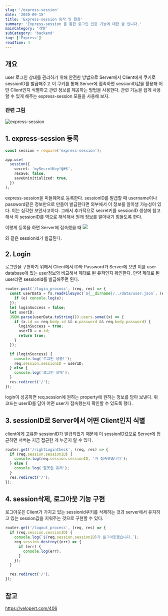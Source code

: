 ```yaml
---
slug: '/express-session'
date: '2020-09-15'
title: 'Express-session 동작 및 활용'
summary: 'Express-session 을 통한 로그인 인증 기능에 대한 글 입니다.'
mainCategory: '개발'
subCategory: 'backend'
tag: ['Express']
readTime: 4
---
```


## 개요

user 로그인 상태를 관리하기 위해 안전한 방법으로 Server에서 Client에게 쿠키로 sessionID를 발급해주고 이 쿠키를 통해 Server에 접속하면 sessionID값을 활용해 어떤 Client인지 식별하고 관련 정보를 제공하는 방법을 사용한다. 관련 기능을 쉽게 사용할 수 있게 해주는 express-session 모듈을 사용해 보자.

### 관련 그림

![express-session](https://img1.daumcdn.net/thumb/R1280x0/?scode=mtistory2&fname=https%3A%2F%2Fblog.kakaocdn.net%2Fdn%2FmqE5a%2FbtqIJamjIOU%2Fjchu99YFB3r5IPneElNK0K%2Fimg.png)

## 1. express-session 등록

```ts
const session = require('express-session');

app.use(
  session({
    secret: 'mySecretKey!@#$',
    resave: false,
    saveUninitialized: true,
  })
);
```

express-session을 미들웨어로 등록한다. sessionID를 발급할 때 username이나 password같은 정보만으로 만들어 발급한다면 외부에서 이 정보를 알아낼 가능성이 있다. 이는 심각한 보안사고이다. 그래서 추가적으로 secret키를 sessionID 생성에 참고해서 이 sessionID를 역으로 해석해서 원래 정보를 알아내기 힘들도록 한다.

이렇게 등록을 하면 Server에 접속했을 때
![](https://img1.daumcdn.net/thumb/R1280x0/?scode=mtistory2&fname=https%3A%2F%2Fblog.kakaocdn.net%2Fdn%2FFY2vp%2FbtqIGlhmhQD%2FI3zCz7Dw0jxwUwTL7e259K%2Fimg.png)

와 같은 sessionid가 발급된다.

## 2. Login

로그인을 구현하기 위해서 Client에서 ID와 Password가 Server에 오면 이를 user database에 있는 user정보와 비교해서 제대로 된 유저인지 확인한다. 만약 제대로 된 user라면 sessionId를 발급해주면 된다.

```ts
router.post('/login_process', (req, res) => {
  const userData = fs.readFileSync(`${__dirname}/../data/user.json`, (e) => {
    if (e) console.log(e);
  });
  let loginSuccess = false;
  let userID;
  JSON.parse(userData.toString()).users.some((x) => {
    if (x.id == req.body.id && x.password && req.body.password) {
      loginSuccess = true;
      userID = x.id;
      return true;
    }
  });

  if (loginSuccess) {
    console.log('로그인 성공!');
    req.session.sessionID = userID;
  } else {
    console.log('로그인 실패');
  }
  res.redirect('/');
});
```

login이 성공하면 req.session에 원하는 property에 원하는 정보를 담아 보낸다. 위 코드는 userID를 담아 어떤 user가 접속했는지 확인할 수 있도록 했다.

## 3. sessionID로 Server에서 어떤 Client인지 식별

client에게 고유한 sessionID가 발급되었기 때문에 이 sessionID값으로 Server에 접근하면 서버는 지금 접근한 게 누군지 알 수 있다.

```ts
router.get('/rightLoginCheck', (req, res) => {
  if (req.session.sessionID) {
    console.log(req.session.sessionID, '가 접속했습니다');
  } else {
    console.log('잘못된 유저');
  }
  res.redirect('/');
});
```

## 4. session삭제, 로그아웃 기능 구현

로그아웃은 Client가 가지고 있는 sessionid쿠키를 삭제하는 것과 server에서 유지하고 있는 session값을 지워주는 것으로 구현할 수 있다.

```ts
router.get('/logout_process', (req, res) => {
  if (req.session.sessionID) {
    console.log(`${req.session.sessionID}가 로그아웃했습니다.`);
    req.session.destroy((err) => {
      if (err) {
        console.log(err);
      }
    });
  }

  res.redirect('/');
});
```

## 참고

https://velopert.com/406
